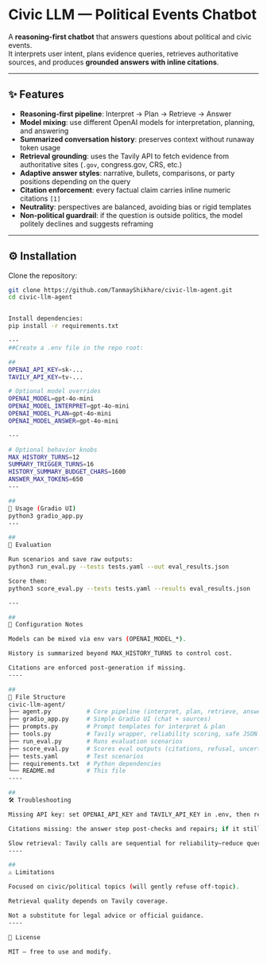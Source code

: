 # Civic LLM — Political Events Chatbot  

A **reasoning-first chatbot** that answers questions about political and civic events.  
It interprets user intent, plans evidence queries, retrieves authoritative sources, and produces **grounded answers with inline citations**.  

---

## ✨ Features  

- **Reasoning-first pipeline**: Interpret → Plan → Retrieve → Answer  
- **Model mixing**: use different OpenAI models for interpretation, planning, and answering  
- **Summarized conversation history**: preserves context without runaway token usage  
- **Retrieval grounding**: uses the Tavily API to fetch evidence from authoritative sites (`.gov`, congress.gov, CRS, etc.)  
- **Adaptive answer styles**: narrative, bullets, comparisons, or party positions depending on the query  
- **Citation enforcement**: every factual claim carries inline numeric citations `[1]`  
- **Neutrality**: perspectives are balanced, avoiding bias or rigid templates  
- **Non-political guardrail**: if the question is outside politics, the model politely declines and suggests reframing  

---

## ⚙️ Installation  

Clone the repository:  
```bash
git clone https://github.com/TanmayShikhare/civic-llm-agent.git
cd civic-llm-agent


Install dependencies:
pip install -r requirements.txt

---
##Create a .env file in the repo root:

##
OPENAI_API_KEY=sk-...
TAVILY_API_KEY=tv-...

# Optional model overrides
OPENAI_MODEL=gpt-4o-mini
OPENAI_MODEL_INTERPRET=gpt-4o-mini
OPENAI_MODEL_PLAN=gpt-4o-mini
OPENAI_MODEL_ANSWER=gpt-4o-mini

---

# Optional behavior knobs
MAX_HISTORY_TURNS=12
SUMMARY_TRIGGER_TURNS=16
HISTORY_SUMMARY_BUDGET_CHARS=1600
ANSWER_MAX_TOKENS=650
---

##
🚀 Usage (Gradio UI)
python3 gradio_app.py
---

##
🧪 Evaluation

Run scenarios and save raw outputs:
python3 run_eval.py --tests tests.yaml --out eval_results.json

Score them:
python3 score_eval.py --tests tests.yaml --results eval_results.json

---

##
🔧 Configuration Notes

Models can be mixed via env vars (OPENAI_MODEL_*).

History is summarized beyond MAX_HISTORY_TURNS to control cost.

Citations are enforced post-generation if missing.
----

##
📂 File Structure
civic-llm-agent/
├── agent.py          # Core pipeline (interpret, plan, retrieve, answer)
├── gradio_app.py     # Simple Gradio UI (chat + sources)
├── prompts.py        # Prompt templates for interpret & plan
├── tools.py          # Tavily wrapper, reliability scoring, safe JSON parser
├── run_eval.py       # Runs evaluation scenarios
├── score_eval.py     # Scores eval outputs (citations, refusal, uncertainty)
├── tests.yaml        # Test scenarios
├── requirements.txt  # Python dependencies
└── README.md         # This file
----

##
🛠️ Troubleshooting

Missing API key: set OPENAI_API_KEY and TAVILY_API_KEY in .env, then restart.

Citations missing: the answer step post-checks and repairs; if it still fails, tighten the query or provide clearer timeframe/entities.

Slow retrieval: Tavily calls are sequential for reliability—reduce queries in agent.py if needed.
----

##
⚠️ Limitations

Focused on civic/political topics (will gently refuse off-topic).

Retrieval quality depends on Tavily coverage.

Not a substitute for legal advice or official guidance.
----

📜 License

MIT — free to use and modify.


